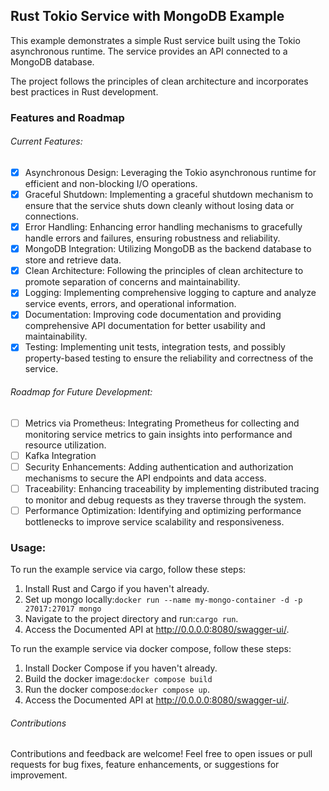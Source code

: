 ## Rust Tokio Service with MongoDB Example

This example demonstrates a simple Rust service built using the Tokio asynchronous runtime. The service provides an API
connected to a MongoDB database.

The project follows the principles of clean architecture and incorporates best practices in Rust development.

### Features and Roadmap

###### Current Features:

- [X] Asynchronous Design: Leveraging the Tokio asynchronous runtime for efficient and non-blocking I/O operations.
- [X] Graceful Shutdown: Implementing a graceful shutdown mechanism to ensure that the service shuts down cleanly
  without losing data or connections.
- [X] Error Handling: Enhancing error handling mechanisms to gracefully handle errors and failures, ensuring robustness
  and reliability.
- [X] MongoDB Integration: Utilizing MongoDB as the backend database to store and retrieve data.
- [X] Clean Architecture: Following the principles of clean architecture to promote separation of concerns and
  maintainability.
- [X] Logging: Implementing comprehensive logging to capture and analyze service events, errors, and operational
  information.
- [X] Documentation: Improving code documentation and providing comprehensive API documentation for better usability and
  maintainability.
- [X] Testing: Implementing unit tests, integration tests, and possibly property-based testing to ensure the reliability
  and correctness of the service.

###### Roadmap for Future Development:

- [ ] Metrics via Prometheus: Integrating Prometheus for collecting and monitoring service metrics to gain insights into
  performance and resource utilization.
- [ ] Kafka Integration
- [ ] Security Enhancements: Adding authentication and authorization mechanisms to secure the API endpoints and data
  access.
- [ ] Traceability: Enhancing traceability by implementing distributed tracing to monitor and debug requests as they
  traverse through the system.
- [ ] Performance Optimization: Identifying and optimizing performance bottlenecks to improve service scalability and
  responsiveness.

### Usage:

To run the example service via cargo, follow these steps:

1. Install Rust and Cargo if you haven't already.
2. Set up mongo locally:```docker run --name my-mongo-container -d -p 27017:27017 mongo```
3. Navigate to the project directory and run:```cargo run```.
4. Access the Documented API at http://0.0.0.0:8080/swagger-ui/.

To run the example service via docker compose, follow these steps:

1. Install Docker Compose if you haven't already.
2. Build the docker image:```docker compose build```
3. Run the docker compose:```docker compose up```.
4. Access the Documented API at http://0.0.0.0:8080/swagger-ui/.

###### Contributions

Contributions and feedback are welcome! Feel free to open issues or pull requests for bug fixes, feature enhancements,
or suggestions for improvement.

